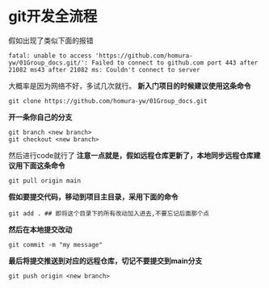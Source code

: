 # git开发全流程
假如出现了类似下面的报错
```
fatal: unable to access 'https://github.com/homura-yw/01Group_docs.git/': Failed to connect to github.com port 443 after 21082 ms43 after 21082 ms: Couldn't connect to server
```
大概率是因为网络不好，多试几次就行。
**新入门项目的时候建议使用这条命令**
```
git clone https://github.com/homura-yw/01Group_docs.git
```

**开一条你自己的分支**
```
git branch <new branch>
git checkout <new branch>
```
然后进行code就行了
**注意一点就是，假如远程仓库更新了，本地同步远程仓库建议用下面这条命令**
```
git pull origin main
```

**假如要提交代码，移动到项目主目录，采用下面的命令**
```
git add . ## 即将这个目录下的所有改动加入进去,不要忘记后面那个点
```
**然后在本地提交改动**
```
git commit -m "my message"
```
**最后将提交推送到对应的远程仓库，切记不要提交到main分支**
```
git push origin <new branch>
```
